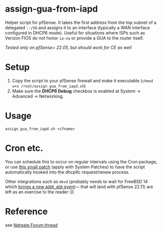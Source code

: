 # assign-gua-from-iapd

Helper script for pfSense. It takes the first address from the top subnet of a delegated `::/56` and assigns it to an interface (typically a WAN interface configured in DHCP6 mode). Useful for situations where ISPs such as Verizon FIOS do not honor `ia-na` or provide a GUA to the router itself.

_Tested only on pfSense+ 22.05, but should work for CE as well_

# Setup

1. Copy the script to your pfSense firewall and make it executable (`chmod u+x /root/assign_gua_from_iapd.sh`)
2. Make sure the **DHCP6 Debug** checkbox is enabled at System → Advanced → Networking.

# Usage

```shell
assign_gua_from_iapd.sh <ifname>
```

# Cron etc.

You can schedule this to occur on regular intervals using the Cron package, or use [this small patch][2] (apply with System Patches) to have the script automatically hooked into the dhcp6c request/renew process.

Other integrations such as `devd` (probably needs to wait for FreeBSD 14 which [brings a new `ADDR_ADD` event][1]— that will land with pfSense 22.11) are left as an exercise to the reader 😉

# Reference

see [Netgate Forum thread](https://forum.netgate.com/topic/174980/fios-getting-56-pd-via-dhcp6-but-no-v6-is-assigned-to-wan/)

[1]: https://reviews.freebsd.org/rGa75819461ec7c7d8468498362f9104637ff7c9e9
[2]: https://github.com/luckman212/pfsense/commit/a20cd10a34020e09dcdc14882c04dc749d3c6487
